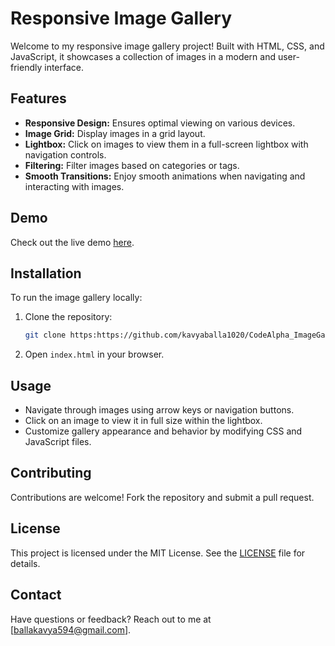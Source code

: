 # Responsive Image Gallery

Welcome to my responsive image gallery project! Built with HTML, CSS, and JavaScript, it showcases a collection of images in a modern and user-friendly interface.

## Features

- **Responsive Design:** Ensures optimal viewing on various devices.
- **Image Grid:** Display images in a grid layout.
- **Lightbox:** Click on images to view them in a full-screen lightbox with navigation controls.
- **Filtering:** Filter images based on categories or tags.
- **Smooth Transitions:** Enjoy smooth animations when navigating and interacting with images.

## Demo

Check out the live demo [here](https://kav-image-gallery.vercel.app/).


## Installation

To run the image gallery locally:

1. Clone the repository:

   ```bash
   git clone https:https://github.com/kavyaballa1020/CodeAlpha_ImageGallery.git
   ```

2. Open `index.html` in your browser.

## Usage

- Navigate through images using arrow keys or navigation buttons.
- Click on an image to view it in full size within the lightbox.
- Customize gallery appearance and behavior by modifying CSS and JavaScript files.

## Contributing

Contributions are welcome! Fork the repository and submit a pull request.

## License

This project is licensed under the MIT License. See the [LICENSE](LICENSE) file for details.

## Contact

Have questions or feedback? Reach out to me at [ballakavya594@gmail.com].

